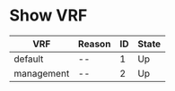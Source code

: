 
# Show VRF
| VRF | Reason | ID | State |
| --- | ------ | -- | ----- |
| default | -- | 1 | Up |
| management | -- | 2 | Up |